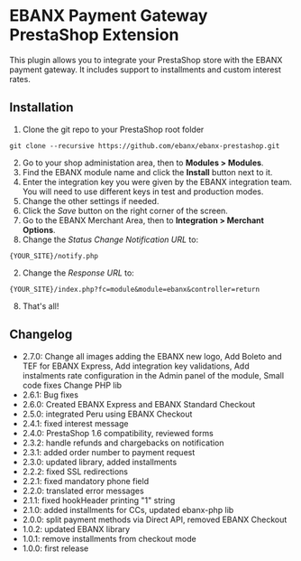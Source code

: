# EBANX Payment Gateway PrestaShop Extension

This plugin allows you to integrate your PrestaShop store with the EBANX payment gateway.
It includes support to installments and custom interest rates.

## Installation
1. Clone the git repo to your PrestaShop root folder
```
git clone --recursive https://github.com/ebanx/ebanx-prestashop.git
```
2. Go to your shop administation area, then to **Modules > Modules**.
3. Find the EBANX module name and click the **Install** button next to it.
4. Enter the integration key you were given by the EBANX integration team. You will need to use different keys in test and production modes.
5. Change the other settings if needed.
6. Click the _Save_ button on the right corner of the screen.
7. Go to the EBANX Merchant Area, then to **Integration > Merchant Options**.
  1. Change the _Status Change Notification URL_ to:
  ```
  {YOUR_SITE}/notify.php
  ```
  2. Change the _Response URL_ to:
  ```
  {YOUR_SITE}/index.php?fc=module&module=ebanx&controller=return
  ```
8. That's all!

## Changelog
* 2.7.0: Change all images adding the EBANX new logo,
         Add Boleto and TEF for EBANX Express, Add integration key validations,
         Add instalments rate configuration in the Admin panel of the module,
         Small code fixes
         Change PHP lib
* 2.6.1: Bug fixes
* 2.6.0: Created EBANX Express and EBANX Standard Checkout
* 2.5.0: integrated Peru using EBANX Checkout
* 2.4.1: fixed interest message
* 2.4.0: PrestaShop 1.6 compatibility, reviewed forms
* 2.3.2: handle refunds and chargebacks on notification
* 2.3.1: added order number to payment request
* 2.3.0: updated library, added installments
* 2.2.2: fixed SSL redirections
* 2.2.1: fixed mandatory phone field
* 2.2.0: translated error messages
* 2.1.1: fixed hookHeader printing "1" string
* 2.1.0: added installments for CCs, updated ebanx-php lib
* 2.0.0: split payment methods via Direct API, removed EBANX Checkout
* 1.0.2: updated EBANX library
* 1.0.1: remove installments from checkout mode
* 1.0.0: first release
